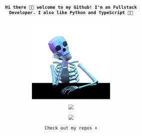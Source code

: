 <h4 align="center"><samp> Hi there 👋🏾  welcome to my Github! I'm an Fullstack Developer. I also like Python and TypeScript 🚬🐍 </samp></h4>

<p align="center">
  <img width="250" src="./skeleton.gif">
</p>

<p align="center">
  <a href="https://linyers.com.ar" target="_blank">
    <img src="https://skillicons.dev/icons?i=devto" />
  </a>
</p>

<p align="center">
  <a href="https://skillicons.dev">
    <img src="https://skillicons.dev/icons?i=python,django,docker,linux,postman,js,ts,html,css,react,nextjs,tailwind" />
  </a>
</p>

<p align="center"><samp>
Check out my repos ⬇️  
  </samp>
</p>
